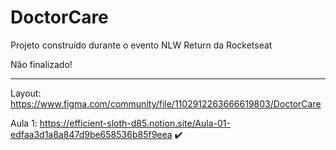 # DoctorCare
Projeto construído durante o evento NLW Return da Rocketseat

Não finalizado!

---
Layout: https://www.figma.com/community/file/1102912263666619803/DoctorCare

Aula 1: https://efficient-sloth-d85.notion.site/Aula-01-edfaa3d1a8a847d9be658536b85f9eea ✔️
